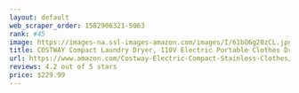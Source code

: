 ```yaml
---
layout: default 
﻿web_scraper_order: 1582906321-5063
rank: #45
image: https://images-na.ssl-images-amazon.com/images/I/61bO6g20zCL.jpg
title: COSTWAY Compact Laundry Dryer, 110V Electric Portable Clothes Dryer with Stainless Steel Tub,…
url: https://www.amazon.com/Costway-Electric-Compact-Stainless-Clothes/dp/B07F618LKC/ref=zg_mw_appliances_45?_encoding=UTF8&psc=1&refRID=M7PB36KB41DN6B2Q64BK
reviews: 4.2 out of 5 stars
price: $229.99 
---
```

